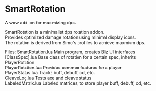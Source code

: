 # SmartRotation
A wow add-on for maximizing dps. 

SmartRotation is a minimalist dps rotation addon. \
Provides optimized damage rotation using minimal display icons. \
The rotation is derived from Simc's profiles to achieve maxmium dps. 

Files: 
SmartRotation.lua 		Main program, creates Bliz UI interfaces \
[ClassSpec].lua			Base class of rotation for a certain spec, inherits PlayerRotation \
PlayerRotation.lua		Provides common features for a player \
PlayerStatus.lua		Tracks buff, debuff, cd, etc. \
CleaveLog.lua			Tests aoe and cleave status \
LabeledMatrix.lua		Labeled matrices, to store player buff, debuff, cd, etc. 

